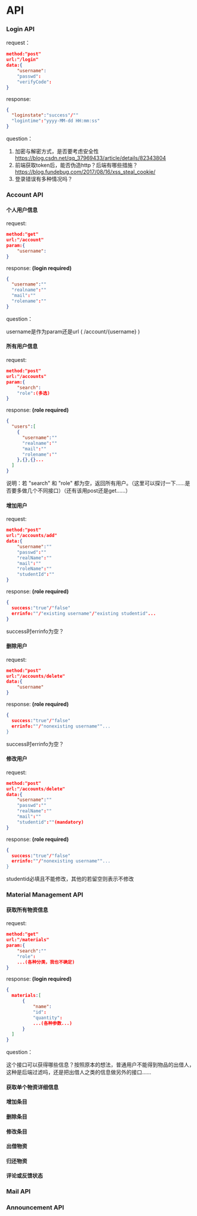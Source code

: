 # API

### Login API

request：

```json
method:"post"
url:"/login"
data:{
    "username":
    "passwd":
    "verifyCode":
}
```

response:

```json
{
  "loginstate":"success"/""
  "logintime":"yyyy-MM-dd HH:mm:ss"
}
```

question：

1. 加密与解密方式，是否要考虑安全性 https://blog.csdn.net/qq_37969433/article/details/82343804
2. 前端获取token后，能否伪造http？后端有哪些措施？ https://blog.fundebug.com/2017/08/16/xss_steal_cookie/
3. 登录错误有多种情况吗？



### Account API

####  个人用户信息

request:

```json
method:"get"
url:"/account"
param:{
    "username":
}
```

response: **(login required)**

```json
{
  "username":""
  "realname":""
  "mail":""
  "rolename":""
}
```

question：

username是作为param还是url ( /account/{username} )

#### 所有用户信息

request:

```json
method:"post"
url:"/accounts"
param:{
    "search":
    "role":(多选)
}
```

response: **(role required)**

```json
{
  "users":[
    {
      "username":""
      "realname":""
      "mail":""
      "rolename":""
    },{},{}...
  ]
}
```

说明：若 "search" 和 "role" 都为空，返回所有用户。（这里可以探讨一下……是否要多做几个不同接口）（还有该用post还是get……）

#### 增加用户

request:

```json
method:"post"
url:"/accounts/add"
data:{
    "username":""
    "passwd":""
    "realName":""
    "mail":""
    "roleName":""
    "studentId":""
}
```

response: **(role required)**

```json
{
  success:"true"/"false"
  errinfo:""/"existing username"/"existing studentid"...
}
```

success时errinfo为空？

#### 删除用户

request:

```json
method:"post"
url:"/accounts/delete"
data:{
    "username"
}
```

response: **(role required)**

```json
{
  success:"true"/"false"
  errinfo:""/"nonexisting username""...
}
```

success时errinfo为空？

#### 修改用户

request:

```json
method:"post"
url:"/accounts/delete"
data:{
    "username":""
    "passwd":""
    "realName":""
    "mail":""
    "studentid":""(mandatory)
}
```

response: **(role required)**

```json
{
  success:"true"/"false"
  errinfo:""/"nonexisting username""...
}
```

studentid必填且不能修改，其他的若留空则表示不修改



### Material Management API

####  获取所有物资信息

request:

```json
method:"get"
url:"/materials"
param:{
    "search":""
    "role":
    ...(各种分类，我也不确定)
}
```

response: **(login required)**

```json
{
  materials:[
      {
          "name":
          "id":
          "quantity":
          ...(各种参数...)
      }
  ]
}
```

question：

这个接口可以获得哪些信息？按照原本的想法，普通用户不能得到物品的出借人，这种是后端过滤吗，还是把出借人之类的信息做另外的接口……

#### 获取单个物资详细信息

#### 增加条目

#### 删除条目

#### 修改条目

#### 出借物资

#### 归还物资

#### 评论或反馈状态



### Mail API

### Announcement API





